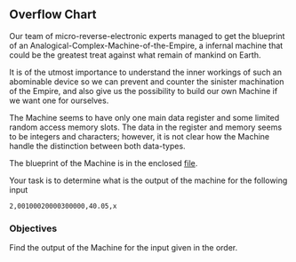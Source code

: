## Overflow Chart

Our team of micro-reverse-electronic experts managed to get the blueprint of an Analogical-Complex-Machine-of-the-Empire, a infernal machine that could be the greatest treat against what remain of mankind on Earth.

It is of the utmost importance to understand the inner workings of such an abominable device so we can prevent and counter the sinister machination of the Empire, and also give us the possibility to build our own Machine if we want one for ourselves.

The Machine seems to have only one main data register and some limited random access memory slots.
The data in the register and memory seems to be integers and characters; however, it is not clear how the Machine handle the distinction between both data-types.

The blueprint of the Machine is in the enclosed [file](flow.svg).

Your task is to determine what is the output of the machine for the following input

~~~~
2,00100020000300000,40.05,x
~~~~

### Objectives

Find the output of the Machine for the input given in the order.
